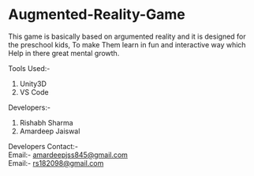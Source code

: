# Augmented-Reality-Game
This game is basically based on argumented reality
and it is designed for the preschool kids, To make 
Them learn in fun and interactive way which 
Help in there great mental growth. 

Tools Used:-
1. Unity3D
2. VS Code

Developers:-
1. Rishabh Sharma
2. Amardeep Jaiswal

Developers Contact:-   
Email:- amardeepjss845@gmail.com    
Email:- rs182098@gmail.com
